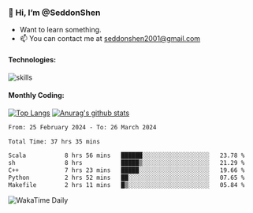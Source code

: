 ### 👋 Hi, I’m @SeddonShen
- Want to learn something.
- 📫 You can contact me at seddonshen2001@gmail.com

#### Technologies:

![skills](https://skillicons.dev/icons?i=scala,js,html,css,bootstrap,jquery,c,cpp,cloudflare,django,docker,flask,git,github,githubactions,linux,latex,mysql,nodejs,ps,php,pr,py,raspberrypi,redis,unreal,v,vscode,vue,bash)

#### Monthly Coding:
[![Top Langs](https://github-readme-stats.vercel.app/api/top-langs?username=seddonshen&show_icons=true&locale=en&layout=compact&hide=html&langs_count=8)](https://github.com/SeddonShen/)
[![Anurag's github stats](https://github-readme-stats.vercel.app/api?username=SeddonShen&count_private=true&show_icons=true)](https://github.com/anuraghazra/github-readme-stats)
<!--START_SECTION:waka-->

```txt
From: 25 February 2024 - To: 26 March 2024

Total Time: 37 hrs 35 mins

Scala           8 hrs 56 mins   ██████░░░░░░░░░░░░░░░░░░░   23.78 %
sh              8 hrs           █████▒░░░░░░░░░░░░░░░░░░░   21.29 %
C++             7 hrs 23 mins   █████░░░░░░░░░░░░░░░░░░░░   19.66 %
Python          2 hrs 52 mins   ██░░░░░░░░░░░░░░░░░░░░░░░   07.65 %
Makefile        2 hrs 11 mins   █▒░░░░░░░░░░░░░░░░░░░░░░░   05.84 %
```

<!--END_SECTION:waka-->

![WakaTime Daily](https://wakatime.com/share/@seddon2001/61a7e342-5f12-4fea-bf92-1fac161e97d6.svg)
<!---
SeddonShen/SeddonShen is a ✨ special ✨ repository because its `README.md` (this file) appears on your GitHub profile.
You can click the Preview link to take a look at your changes.
--->
